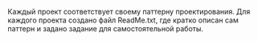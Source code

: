 ﻿Каждый проект соответствует своему паттерну проектирования.
Для каждого проекта создано файл ReadMe.txt, где кратко описан сам паттерн и задано задание для самостоятельной работы.

